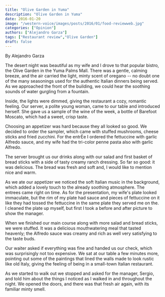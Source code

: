 ```yaml
---
title: "Olive Garden in Yuma"
description: "Olive Garden in Yuma"
date: 2016-01-20
image: "/western-voice/images/posts/2016/01/food-reviewweb.jpg"
categories: ["Opinion"]
authors: ["Alejandro Garza"]
tags: ["Restaurant review","Olive Garden"]
draft: false
---
```

By Alejandro Garza

The desert night was beautiful as my wife and I drove to that popular bistro, the Olive Garden in the Yuma Palms Mall. There was a gentle, calming breeze, and the air carried the light, minty scent of oregano -- no doubt one of the many seasonings used for the authentic Italian dinners being served. As we approached the front of the building, we could hear the soothing sounds of water gurgling from a fountain.

Inside, the lights were dimmed, giving the restaurant a cozy, romantic feeling. Our server, a polite young woman, came to our table and introduced herself. She gave us a sample of the wine of the week, a bottle of Barefoot Moscato, which had a sweet, crisp taste.

Choosing an appetizer was hard because they all looked so good. We decided to order the sampler, which came with stuffed mushrooms, cheese sticks and fried zucchini. For the entrÈe I ordered the fettuccine with garlic Alfredo sauce, and my wife had the tri-color penne pasta also with garlic Alfredo.

The server brought us our drinks along with our salad and first basket of bread sticks with a side of tasty creamy ranch dressing. So far so good: it was delicious. The bread was fresh and soft and, I would like to mention nice and warm.

As we ate our appetizer we noticed the soft Italian music in the background, which added a lovely touch to the already soothing atmosphere. The entrees came right on time. As for the presentation, my wife's plate looked immaculate, but the rim of my plate had sauce and pieces of fettuccine on it like they had tossed the fettuccine in the same plate they served me on the. I cleaned the plate up myself, but first I took a before and after picture to show the manager.

When we finished our main course along with more salad and bread sticks, we were stuffed. It was a delicious mouthwatering meal that tasted heavenly; the Alfredo sauce was creamy and rich as well very satisfying to the taste buds.

Our waiter asked if everything was fine and handed us our check, which was surprisingly not too expensive. We sat at our table a few minutes more, pointing out some of the paintings that lined the walls made to look rustic like old Italy, giving the feeling of being in a small-town Italian restaurant.

As we started to walk out we stopped and asked for the manager, Sergio, and told him about the things I noticed as I walked in and throughout the night. We opened the doors, and there was that fresh air again, with its familiar minty smell.